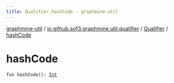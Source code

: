 ```yaml
---
title: Qualifier.hashCode - graphmine-util
---
```


[graphmine-util](../../index.html) / [io.github.sof3.graphmine.util.qualifier](../index.html) / [Qualifier](index.html) / [hashCode](./hash-code.html)

# hashCode

`fun hashCode(): `[`Int`](https://kotlinlang.org/api/latest/jvm/stdlib/kotlin/-int/index.html)